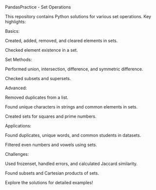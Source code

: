 PandasPractice - Set Operations

This repository contains Python solutions for various set operations. Key highlights:

Basics:

Created, added, removed, and cleared elements in sets.

Checked element existence in a set.


Set Methods:

Performed union, intersection, difference, and symmetric difference.

Checked subsets and supersets.


Advanced:

Removed duplicates from a list.

Found unique characters in strings and common elements in sets.

Created sets for squares and prime numbers.


Applications:

Found duplicates, unique words, and common students in datasets.

Filtered even numbers and vowels using sets.


Challenges:

Used frozenset, handled errors, and calculated Jaccard similarity.

Found subsets and Cartesian products of sets.


Explore the solutions for detailed examples!


